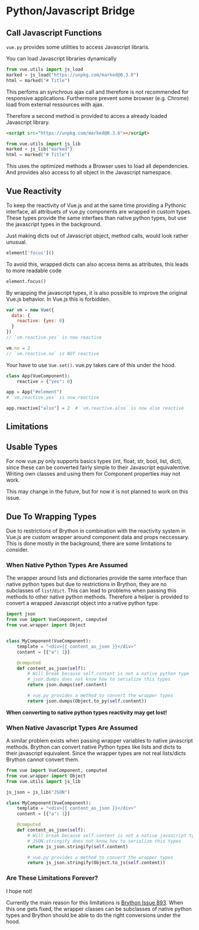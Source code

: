 # Python/Javascript Bridge
## Call Javascript Functions
`vue.py` provides some utilities to access Javascript libraris.

You can load Javascript libraries dynamically
```python
from vue.utils import js_load
marked = js_load("https://unpkg.com/marked@0.3.6")
html = marked("# Title")
```
This perfoms an synchrous ajax call and therefore is not recommended for responsive applications.
Furthermore prevent some browser (e.g. Chrome) load from external ressources with ajax.

Therefore a second method is provided to acces a already loaded Javascript library.
```html
<script src="https://unpkg.com/marked@0.3.6"></script>
```
```python
from vue.utils import js_lib
marked = js_lib("marked")
html = marked("# Title")
```
This uses the optimized methods a Browser uses to load all dependencies.
And provides also access to all object in the Javascript namespace.

## Vue Reactivity
To keep the reactivity of Vue.js and at the same time providing a
Pythonic interface, all attribuets of vue.py components are wrapped in
custom types.
These types provide the same interfaes than native python types, but use
the javascript types in the background.

Just making dicts out of Javascript object, method calls, would look
rather unusual.
```python
element['focus']()
```
To avoid this, wrapped dicts can also access items as attributes, this leads to
more readable code
```python
element.focus()
```

By wrapping the javascript types, it is also possible
to improve the original Vue.js behavior. In Vue.js this is forbidden.
```javascript
var vm = new Vue({
  data: {
    reactive: {yes: 0}
  }
})
// `vm.reactive.yes` is now reactive

vm.no = 2
// `vm.reactive.no` is NOT reactive
```

Your have to use `Vue.set()`. vue.py takes care of this under the hood.
```python
class App(VueComponent):
    reactive = {"yes": 0}

app = App("#element")
# `vm.reactive.yes` is now reactive

app.reactive["also"] = 2  # `vm.reactive.also` is now also reactive
```

## Limitations
## Usable Types
For now vue.py only supports basics types (int, float, str, bool, list, dict), since these can be converted fairly simple to their Javascript equivalentive.
Writing own classes and using them for Component properties may not work.

This may change in the future, but for now it is not planned to work on this issue.

## Due To Wrapping Types
Due to restrictions of Brython in combination with the reactivity system in Vue.js are custom wrapper around component data and props neccessary.
This is done mostly in the background, there are some limitations to consider.

### When Native Python Types Are Assumed
The wrapper around lists and dictionaries provide the same interface than native python types but due to restrictions in Brython, they are no subclasses of `list`/`dict`.
This can lead to problems when passing this methods to other native python methods.
Therefore a helper is provided to convert a wrapped Javascript object into a native python type.
```python
import json
from vue import VueComponent, computed
from vue.wrapper import Object


class MyComponent(VueComponent):
    template = "<div>{{ content_as_json }}</div>"
    content = [{"a": 1}]

    @computed
    def content_as_json(self):
        # Will break because self.content is not a native python type
        # json.dumps does not know how to serialize this types
        return json.dumps(sef.content)

        # vue.py provides a method to convert the wrapper types
        return json.dumps(Object.to_py(self.content))

```
**When converting to native python types reactivity may get lost!**


### When Native Javascript Types Are Assumed
A similar problem exists when passing wrapper variables to native javascript methods.
Brython can convert native Python types like lists and dicts to their javascript equivalent.
Since the wrapper types are not real lists/dicts Brython cannot convert them.
```python
from vue import VueComponent, computed
from vue.wrapper import Object
from vue.utils import js_lib

js_json = js_lib("JSON")

class MyComponent(VueComponent):
    template = "<div>{{ content_as_json }}</div>"
    content = [{"a": 1}]

    @computed
    def content_as_json(self):
        # Will break because self.content is not a native javascript type
        # JSON.stringify does not know how to serialize this types
        return js_json.stringify(self.content)

        # vue.py provides a method to convert the wrapper types
        return js_json.stringify(Object.to_js(self.content))
```

### Are These Limitations Forever?
I hope not!

Currently the main reason for this limitations is [Brython Issue 893](https://github.com/brython-dev/brython/issues/893).
When this one gets fixed, the wrapper classes can be subclasses of native python types and Brython should be able to do the right conversions under the hood.
